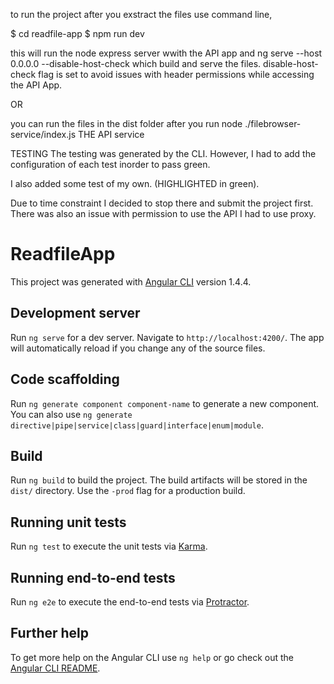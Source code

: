 
to run the project
after you exstract the files
use command line,

$ cd readfile-app
$ npm run dev

this will run the node express server wwith the API app
and ng serve --host 0.0.0.0 --disable-host-check 
which build and serve the files.
disable-host-check flag is set to avoid issues with header permissions while accessing the API App.

OR

you can run the files in the dist folder after you run
node ./filebrowser-service/index.js
THE API service


TESTING
The testing was generated by the CLI. However, I had to add the configuration of each test inorder to pass green.

I also added some test of my own. (HIGHLIGHTED in green).

Due to time constraint I decided to stop there and submit the project first.
There was also an issue with permission to use the API
I had to use proxy.


# ReadfileApp

This project was generated with [Angular CLI](https://github.com/angular/angular-cli) version 1.4.4.

## Development server

Run `ng serve` for a dev server. Navigate to `http://localhost:4200/`. The app will automatically reload if you change any of the source files.

## Code scaffolding

Run `ng generate component component-name` to generate a new component. You can also use `ng generate directive|pipe|service|class|guard|interface|enum|module`.

## Build

Run `ng build` to build the project. The build artifacts will be stored in the `dist/` directory. Use the `-prod` flag for a production build.

## Running unit tests

Run `ng test` to execute the unit tests via [Karma](https://karma-runner.github.io).

## Running end-to-end tests

Run `ng e2e` to execute the end-to-end tests via [Protractor](http://www.protractortest.org/).

## Further help

To get more help on the Angular CLI use `ng help` or go check out the [Angular CLI README](https://github.com/angular/angular-cli/blob/master/README.md).
